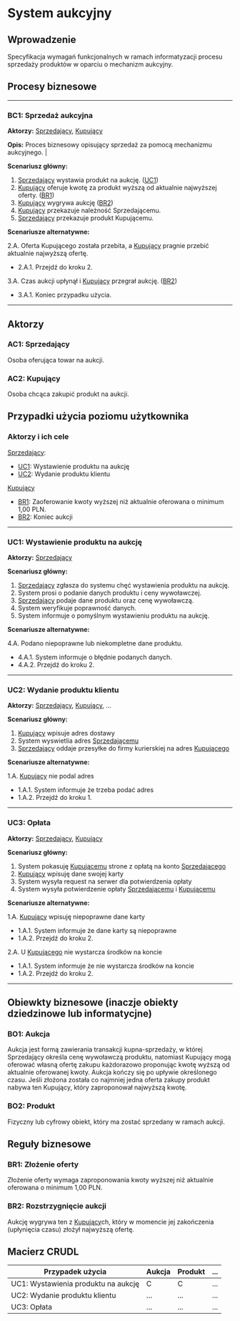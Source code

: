# System aukcyjny

## Wprowadzenie

Specyfikacja wymagań funkcjonalnych w ramach informatyzacji procesu sprzedaży produktów w oparciu o mechanizm aukcyjny. 

## Procesy biznesowe

---
<a id="bc1"></a>
### BC1: Sprzedaż aukcyjna 

**Aktorzy:** [Sprzedający](#ac1), [Kupujący](#ac2)

**Opis:** Proces biznesowy opisujący sprzedaż za pomocą mechanizmu aukcyjnego. |

**Scenariusz główny:**
1. [Sprzedający](#ac1) wystawia produkt na aukcję. ([UC1](#uc1))
2. [Kupujący](#ac2) oferuje kwotę za produkt wyższą od aktualnie najwyższej oferty. ([BR1](#br1))
3. [Kupujący](#ac2) wygrywa aukcję ([BR2](#br2))
4. [Kupujący](#ac2) przekazuje należność Sprzedającemu.
5. [Sprzedający](#ac1) przekazuje produkt Kupującemu.

**Scenariusze alternatywne:** 

2.A. Oferta Kupującego została przebita, a [Kupujący](#ac2) pragnie przebić aktualnie najwyższą ofertę.
* 2.A.1. Przejdź do kroku 2.

3.A. Czas aukcji upłynął i [Kupujący](#ac2) przegrał aukcję. ([BR2](#br2))
* 3.A.1. Koniec przypadku użycia.

---

## Aktorzy

<a id="ac1"></a>
### AC1: Sprzedający

Osoba oferująca towar na aukcji.

<a id="ac2"></a>
### AC2: Kupujący

Osoba chcąca zakupić produkt na aukcji.


## Przypadki użycia poziomu użytkownika

### Aktorzy i ich cele

[Sprzedający](#ac1):
* [UC1](#uc1): Wystawienie produktu na aukcję
* [UC2](#uc2): Wydanie produktu klientu

[Kupujący](#ac2)
* [BR1](#br1): Zaoferowanie kwoty wyższej niż aktualnie oferowana o minimum 1,00 PLN.
* [BR2](#br2): Koniec aukcji


---
<a id="uc1"></a>
### UC1: Wystawienie produktu na aukcję

**Aktorzy:** [Sprzedający](#ac1)

**Scenariusz główny:**
1. [Sprzedający](#ac1) zgłasza do systemu chęć wystawienia produktu na aukcję.
2. System prosi o podanie danych produktu i ceny wywoławczej.
3. [Sprzedający](#ac1) podaje dane produktu oraz cenę wywoławczą.
4. System weryfikuje poprawność danych.
5. System informuje o pomyślnym wystawieniu produktu na aukcję.

**Scenariusze alternatywne:** 

4.A. Podano niepoprawne lub niekompletne dane produktu.
* 4.A.1. System informuje o błędnie podanych danych.
* 4.A.2. Przejdź do kroku 2.

---

<a id="uc2"></a>
### UC2:  Wydanie produktu klientu

**Aktorzy:** [Sprzedający](#ac1), [Kupujący](#ac2), ...

**Scenariusz główny:**
1.  [Kupujący](#ac2) wpisuje adres dostawy
2.  System wyswietlia adres [Sprzedającemu](#ac1)
3.  [Sprzedający](#ac1) oddaje przesyłke do firmy kurierskiej na adres [Kupującego](#ac2)

**Scenariusze alternatywne:** 

1.A. [Kupujący](#ac2) nie podal adres 
* 1.A.1. System informuje że trzeba podać adres
* 1.A.2. Przejdź do kroku 1. 

---

<a id="uc3"></a>
### UC3:  Opłata

**Aktorzy:** [Sprzedający](#ac1), [Kupujący](#ac2)

**Scenariusz główny:**
1.  System pokasuję [Kupującemu](#ac2) strone z opłatą na konto [Sprzedającego](#ac1)
2.  [Kupujący](#ac2) wpisuję dane swojej karty
3.  System wysyła request na serwer dla potwierdzenia opłaty 
4.  System wysyła potwierdzenie opłaty [Sprzedającemu](#ac1) i [Kupującemu](#ac2)

**Scenariusze alternatywne:** 

1.A. [Kupujący](#ac2) wpisuję niepoprawne dane karty
* 1.A.1. System informuje że dane karty są niepoprawne
* 1.A.2. Przejdź do kroku 2. 

2.A. U [Kupującego](#ac2) nie wystarcza środków na koncie
* 1.A.1. System informuje że nie wystarcza środków na koncie
* 1.A.2. Przejdź do kroku 2. 

---


## Obiewkty biznesowe (inaczje obiekty dziedzinowe lub informatycjne)

### BO1: Aukcja

Aukcja jest formą zawierania transakcji kupna-sprzedaży, w której Sprzedający określa cenę wywoławczą produktu, natomiast Kupujący mogą oferować własną ofertę zakupu każdorazowo proponując kwotę wyższą od aktualnie oferowanej kwoty. Aukcja kończy się po upływie określonego czasu. Jeśli złożona została co najmniej jedna oferta zakupy produkt nabywa ten Kupujący, który zaproponował najwyższą kwotę. 

### BO2: Produkt

Fizyczny lub cyfrowy obiekt, który ma zostać sprzedany w ramach aukcji.

## Reguły biznesowe

<a id="br1"></a>
### BR1: Złożenie oferty

Złożenie oferty wymaga zaproponowania kwoty wyższej niż aktualnie oferowana o minimum 1,00 PLN.


<a id="br2"></a>
### BR2: Rozstrzygnięcie aukcji

Aukcję wygrywa ten z [Kupujący](#ac2)ch, który w momencie jej zakończenia (upłynięcia czasu) złożył najwyższą ofertę.

## Macierz CRUDL


| Przypadek użycia                                  | Aukcja | Produkt | ... |
| ------------------------------------------------- | ------ | ------- | --- |
| UC1: Wystawienia produktu na aukcję               |    C   |    C    | ... |
| UC2: Wydanie produktu klientu                     |  ...   |  ...    | ... |
| UC3: Opłata                    |  ...   |  ...    | ... |



